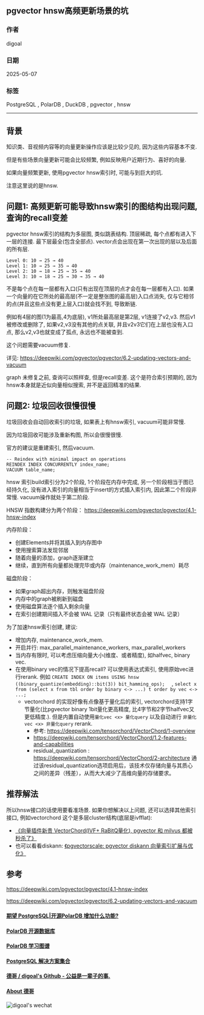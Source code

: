 ## pgvector hnsw高频更新场景的坑  
        
### 作者        
digoal        
        
### 日期        
2025-05-07        
        
### 标签        
PostgreSQL , PolarDB , DuckDB , pgvector , hnsw      
        
----        
        
## 背景    
知识类、音视频内容等的向量更新操作应该是比较少见的, 因为这些内容基本不变.    
  
但是有些场景向量更新可能会比较频繁, 例如反映用户近期行为、喜好的向量.   
  
如果向量频繁更新, 使用pgvector hnsw索引时, 可能与到巨大的坑.    
  
注意这里说的是hnsw.  
  
## 问题1: 高频更新可能导致hnsw索引的图结构出现问题, 查询的recall变差  
pgvector hnsw索引的结构为多层图, 类似跳表结构.  顶层稀疏, 每个点都有进入下一层的连接. 最下层最全(包含全部点).  vector点会出现在第一次出现的层以及后面的所有层.    
  
```  
Level 0: 10 → 25 → 40  
Level 1: 10 → 25 → 35 → 40  
Level 2: 10 → 18 → 25 → 35 → 40  
Level 3: 10 → 18 → 25 → 30 → 35 → 40  
```  
  
不是每个点在每一层都有入口(只有出现在顶层的点才会在每一层都有入口). 如果一个向量的在它所处的最高层(不一定是整张图的最高层)入口点消失, 仅与它相邻的点(并且这些点没有更上层入口)就会找不到, 导致断链.   
  
例如有4层的图(1为最高,4为底层), v1所处最高层是第2层, v1连接了v2,v3. 然后v1被修改或删除了, 如果v2,v3没有其他的点关联, 并且v2v3它们在上层也没有入口点, 那么v2,v3也就变成了孤点, 永远也不能被查到.   
  
这个问题需要vacuum修复.   
  
详见: https://deepwiki.com/pgvector/pgvector/6.2-updating-vectors-and-vacuum  
  
graph 未修复之前, 查询可以照样查, 但是recall变差. 这个是符合索引预期的, 因为hnsw本身就是近似向量相似搜索, 并不是返回精准的结果.    
  
## 问题2: 垃圾回收很慢很慢   
垃圾回收会自动回收索引的垃圾, 如果表上有hnsw索引, vacuum可能非常慢.   
  
因为垃圾回收可能涉及重新构图, 所以会很慢很慢.   
  
官方的建议是重建索引, 然后vacuum.    
```  
-- Reindex with minimal impact on operations  
REINDEX INDEX CONCURRENTLY index_name;  
VACUUM table_name;  
```  
  
hnsw 索引build索引分为2个阶段, 1个阶段在内存中完成, 另一个阶段相当于图已经持久化, 没有进入索引的向量相当于insert的方式插入索引内, 因此第二个阶段非常慢.  vacuum操作就处于第二阶段.   
  
HNSW 指数构建分为两个阶段： https://deepwiki.com/pgvector/pgvector/4.1-hnsw-index   
  
内存阶段：  
- 创建Elements并将其插入到内存图中  
- 使用搜索算法发现邻居  
- 随着向量的添加，graph逐渐建立  
- 继续，直到所有向量都处理完毕或内存（maintenance_work_mem）耗尽  
  
磁盘阶段：  
- 如果graph超出内存，则触发磁盘阶段  
- 内存中的graph被刷新到磁盘  
- 使用磁盘算法逐个插入剩余向量  
- 在索引创建期间插入不会被 WAL 记录（只有最终状态会被 WAL 记录）  
  
为了加速hnsw索引创建, 建议:   
- 增加内存, maintenance_work_mem.   
- 开启并行: max_parallel_maintenance_workers, max_parallel_workers   
- 当内存有限时, 可以考虑压缩向量大小(维度、或者精度), 如halfvec, binary vec.
- 在使用binary vec的情况下提高recall? 可以使用表达式索引, 使用原始vec进行rerank. 例如 `CREATE INDEX ON items USING hnsw ((binary_quantize(embedding)::bit(3)) bit_hamming_ops); 
` , `select x from (select x from tbl order by binary <-> ...) t order by vec <-> ...;`
    - vectorchord 的实现好像有点像基于量化后的索引, vectorchord支持1字节量化(比pgvector binary 1bit量化更高精度, 比4字节和2字节halfvec又更低精度.). 但是内置自动使用`量化vec <x> 量化query` 以及自动进行 `非量化vec <x> 非量化query` rerank.  
        - 参考: https://deepwiki.com/tensorchord/VectorChord/1-overview
        - https://deepwiki.com/tensorchord/VectorChord/1.2-features-and-capabilities
        - residual_quantization : https://deepwiki.com/tensorchord/VectorChord/2-architecture  通过该residual_quantization选项启用后，该技术仅存储向量与其质心之间的差异（残差），从而大大减少了高维向量的存储要求。
  
## 推荐解法
所以hnsw接口的话使用要看准场景. 如果你想解决以上问题, 还可以选择其他索引接口, 例如vectorchord 这个是多层cluster结构(底层是ivfflat):   
- [《向量插件新贵 VectorChord(IVF+ RaBitQ量化), pgvector 和 milvus 都被秒杀了》](../202504/20250427_02.md)
- 也可以看看diskann: [《pgvectorscale: pgvector diskann 向量索引扩展与优化》](../202406/20240613_01.md)  
  
## 参考  
https://deepwiki.com/pgvector/pgvector/4.1-hnsw-index  
  
https://deepwiki.com/pgvector/pgvector/6.2-updating-vectors-and-vacuum  
     
  
#### [期望 PostgreSQL|开源PolarDB 增加什么功能?](https://github.com/digoal/blog/issues/76 "269ac3d1c492e938c0191101c7238216")
  
  
#### [PolarDB 开源数据库](https://openpolardb.com/home "57258f76c37864c6e6d23383d05714ea")
  
  
#### [PolarDB 学习图谱](https://www.aliyun.com/database/openpolardb/activity "8642f60e04ed0c814bf9cb9677976bd4")
  
  
#### [PostgreSQL 解决方案集合](../201706/20170601_02.md "40cff096e9ed7122c512b35d8561d9c8")
  
  
#### [德哥 / digoal's Github - 公益是一辈子的事.](https://github.com/digoal/blog/blob/master/README.md "22709685feb7cab07d30f30387f0a9ae")
  
  
#### [About 德哥](https://github.com/digoal/blog/blob/master/me/readme.md "a37735981e7704886ffd590565582dd0")
  
  
![digoal's wechat](../pic/digoal_weixin.jpg "f7ad92eeba24523fd47a6e1a0e691b59")
  
